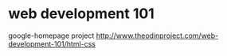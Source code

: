 # web development 101
google-homepage project
http://www.theodinproject.com/web-development-101/html-css
